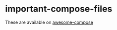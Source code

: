 # important-compose-files

These are available on [awesome-compose](https://github.com/docker/awesome-compose.git)
